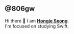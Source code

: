 ## @806gw
Hi there 👋 I am [**Hongje Seong**](https://hongje-dev.notion.site/19ade4f8be86803cb513f3ae16cb496c).   
I'm focused on studying Swift.

<!-- > Typescript, React
